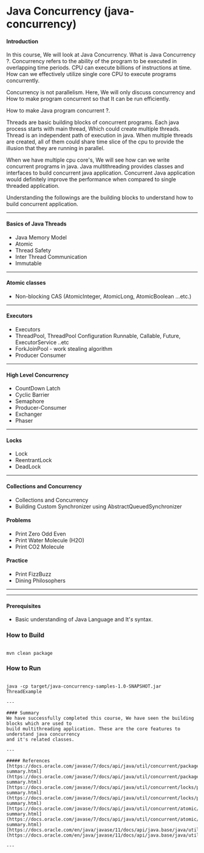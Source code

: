 # Java Concurrency (java-concurrency)

#### Introduction
In this course, We will look at Java Concurrency. What is Java Concurrency ?.
Concurrency refers to the ability of the program to be executed in overlapping time periods.
CPU can execute billions of instructions at time. How can we effectively utilize single core
CPU to execute programs concurrently.

Concurrency is not parallelism. Here, We will only discuss concurrency and How to make program
concurrent so that It can be run efficiently.

How to make Java program concurrent ?.

Threads are basic building blocks of concurrent programs. Each java process starts with main thread,
Which could create multiple threads. Thread is an independent path of execution in java. When multiple threads are created,
all of them could share time slice of the cpu to provide the illusion that they are running in parallel.

When we have multiple cpu core's, We will see how can we write concurrent programs in java. Java multithreading provides
classes and interfaces to build concurrent java application. Concurrent Java application would definitely improve the
performance when compared to single threaded application.

Understanding the followings are the building blocks to understand how to build concurrent application.

---

#### Basics of Java Threads
- Java Memory Model
- Atomic
- Thread Safety
- Inter Thread Communication
- Immutable

---
#### Atomic classes
- Non-blocking CAS (AtomicInteger, AtomicLong, AtomicBoolean ...etc.)
---

#### Executors
- Executors
- ThreadPool, ThreadPool Configuration
  Runnable, Callable, Future, ExecutorService ..etc
- ForkJoinPool - work stealing algorithm
- Producer Consumer

---
#### High Level Concurrency
- CountDown Latch
- Cyclic Barrier
- Semaphore
- Producer-Consumer
- Exchanger
- Phaser

---

#### Locks
- Lock
- ReentrantLock
- DeadLock

---

#### Collections and Concurrency
- Collections and Concurrency
- Building Custom Synchronizer using AbstractQueuedSynchronizer

#### Problems
- Print Zero Odd Even
- Print Water Molecule (H2O)
- Print CO2 Molecule

#### Practice
- Print FizzBuzz
- Dining Philosophers
---

---
#### Prerequisites
- Basic understanding of Java Language and It'_s_ syntax.

### How to Build
```

mvn clean package

```

### How to Run
```

java -cp target/java-concurrency-samples-1.0-SNAPSHOT.jar ThreadExample

---

#### Summary
We have successfully completed this course, We have seen the building blocks which are used to
build multithreading application. These are the core features to understand java concurrency
and it's related classes.

---

##### References
[https://docs.oracle.com/javase/7/docs/api/java/util/concurrent/package-summary.html](https://docs.oracle.com/javase/7/docs/api/java/util/concurrent/package-summary.html)
[https://docs.oracle.com/javase/7/docs/api/java/util/concurrent/locks/package-summary.html](https://docs.oracle.com/javase/7/docs/api/java/util/concurrent/locks/package-summary.html)
[https://docs.oracle.com/javase/7/docs/api/java/util/concurrent/atomic/package-summary.html](https://docs.oracle.com/javase/7/docs/api/java/util/concurrent/atomic/package-summary.html)
[https://docs.oracle.com/en/java/javase/11/docs/api/java.base/java/util/concurrent/locks/AbstractQueuedSynchronizer.html#compareAndSetState(int,int)](https://docs.oracle.com/en/java/javase/11/docs/api/java.base/java/util/concurrent/locks/AbstractQueuedSynchronizer.html#compareAndSetState(int,int))

---
